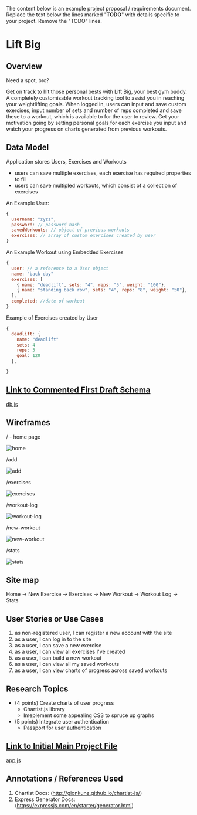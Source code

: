 The content below is an example project proposal / requirements document. Replace the text below the lines marked "__TODO__" with details specific to your project. Remove the "TODO" lines.

# Lift Big

## Overview

Need a spot, bro?

Get on track to hit those personal bests with Lift Big, your best gym buddy. A completely customisable workout tracking tool to assist you in reaching your weightlifting goals.
When logged in, users can input and save custom exercises, input number of sets and number of reps completed and save these to a workout, which is available to for the user to review.
Get your motivation going by setting personal goals for each exercise you input and watch your progress on charts generated from previous workouts. 
 

## Data Model


Application stores Users, Exercises and Workouts
* users can save multiple exercises, each exercise has required properties to fill
* users can save multipled workouts, which consist of a collection of exercises

An Example User:

```javascript
{
  username: "zyzz",
  password: // password hash
  savedWorkouts: // object of previous workouts
  exercises: // array of custom exercises created by user
}
```

An Example Workout using Embedded Exercises
```javascript
{
  user: // a reference to a User object
  name: "back day"
  exercises: [
    { name: "deadlift", sets: "4", reps: "5", weight: "100"},
    { name: "standing back row", sets: "4", reps: "8", weight: "50"},
  ],
  completed: //date of workout
}
```

Example of Exercises created by User
```javascript
{
  deadlift: {
    name: "deadlift"
    sets: 4
    reps: 5
    goal: 120
  }, 

}
```

## [Link to Commented First Draft Schema](db.js) 

[db.js](db.js)

## Wireframes

/ - home page

![home](wireframe/Home.png)

/add

![add](wireframe/Add.png)

/exercises

![exercises](wireframe/Exercises.png)

/workout-log

![workout-log](wireframe/Workout-Log.png)

/new-workout

![new-workout](wireframe/New-Workout.png)

/stats

![stats](wireframe/Stats.png)


## Site map

Home
  -> New Exercise
  -> Exercises
  -> New Workout
  -> Workout Log
  -> Stats


## User Stories or Use Cases

1. as non-registered user, I can register a new account with the site
2. as a user, I can log in to the site
3. as a user, I can save a new exercise
4. as a user, I can view all exercises I've created
5. as a user, I can build a new workout
6. as a user, I can view all my saved workouts
7. as a user, I can view charts of progress across saved workouts


## Research Topics

* (4 points) Create charts of user progress
    * Chartist.js library
    * Imeplement some appealing CSS to spruce up graphs
* (5 points) Integrate user authentication
    * Passport for user authentication


## [Link to Initial Main Project File](app.js) 

[app.js](app.js)

## Annotations / References Used

1. Chartist Docs: (http://gionkunz.github.io/chartist-js/)
2. Express Generator Docs: (https://expressjs.com/en/starter/generator.html)
